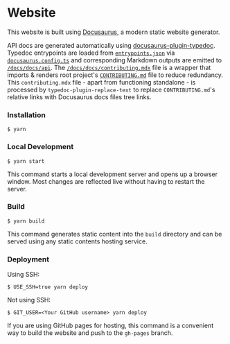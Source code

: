 # Website

This website is built using [Docusaurus](https://docusaurus.io/), a modern static website generator.

API docs are generated automatically using [docusaurus-plugin-typedoc](https://www.npmjs.com/package/docusaurus-plugin-typedoc). Typedoc entrypoints are loaded from [`entrypoints.json`](./entrypoints.json) via [`docusaurus.config.ts`](docusaurus.config.ts) and corresponding Markdown outputs are emitted to [`/docs/docs/api`](./docs/api). The [`/docs/docs/contributing.mdx`](/docs/docs/contributing.mdx) file is a wrapper that imports & renders root project's [`CONTRIBUTING.md`](/CONTRIBUTING.md) file to reduce redundancy. This `contributing.mdx` file - apart from functioning standalone - is processed by `typedoc-plugin-replace-text` to replace `CONTRIBUTING.md`'s relative links with Docusaurus docs files tree links.

### Installation

```
$ yarn
```

### Local Development

```
$ yarn start
```

This command starts a local development server and opens up a browser window. Most changes are reflected live without having to restart the server.

### Build

```
$ yarn build
```

This command generates static content into the `build` directory and can be served using any static contents hosting service.

### Deployment

Using SSH:

```
$ USE_SSH=true yarn deploy
```

Not using SSH:

```
$ GIT_USER=<Your GitHub username> yarn deploy
```

If you are using GitHub pages for hosting, this command is a convenient way to build the website and push to the `gh-pages` branch.
